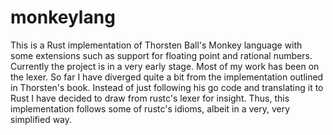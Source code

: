 # monkeylang
This is a Rust implementation of Thorsten Ball's Monkey language with some extensions such as support for floating point and rational numbers. 
Currently the project is in a very early stage. Most of my work has been on the lexer. So far I have diverged quite a bit from the implementation outlined in Thorsten's book.
Instead of just following his go code and translating it to Rust I have decided to draw from rustc's lexer for insight. Thus, this implementation follows some of rustc's idioms, 
albeit in a very, very simplified way. 
